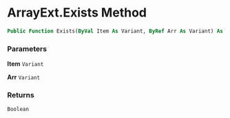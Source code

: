 # ArrayExt.Exists Method

```vb
Public Function Exists(ByVal Item As Variant, ByRef Arr As Variant) As Boolean
```

### Parameters

**Item** `Variant` <br>


**Arr** `Variant` <br>


### Returns

`Boolean` <br>


